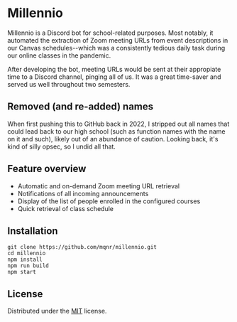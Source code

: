 # Millennio

Millennio is a Discord bot for school-related purposes. Most notably, it automated the extraction of Zoom meeting URLs from event descriptions in our Canvas schedules--which was a consistently tedious daily task during our online classes in the pandemic.

After developing the bot, meeting URLs would be sent at their appropiate time to a Discord channel, pinging all of us. It was a great time-saver and served us well throughout two semesters. 

## Removed (and re-added) names

When first pushing this to GitHub back in 2022, I stripped out all names that could lead back to our high school (such as function names with the name on it and such), likely out of an abundance of caution. Looking back, it's kind of silly opsec, so I undid all that.

## Feature overview

- Automatic and on-demand Zoom meeting URL retrieval
- Notifications of all incoming announcements
- Display of the list of people enrolled in the configured courses
- Quick retrieval of class schedule

## Installation

```
git clone https://github.com/mqnr/millennio.git
cd millennio
npm install
npm run build
npm start
```

## License

Distributed under the [MIT](https://spdx.org/licenses/MIT.html) license.

